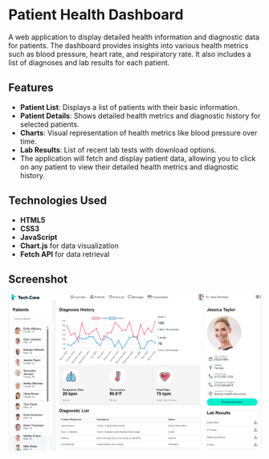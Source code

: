 # Patient Health Dashboard

A web application to display detailed health information and diagnostic data for patients. The dashboard provides insights into various health metrics such as blood pressure, heart rate, and respiratory rate. It also includes a list of diagnoses and lab results for each patient.

## Features

- **Patient List**: Displays a list of patients with their basic information.
- **Patient Details**: Shows detailed health metrics and diagnostic history for selected patients.
- **Charts**: Visual representation of health metrics like blood pressure over time.
- **Lab Results**: List of recent lab tests with download options.
- The application will fetch and display patient data, allowing you to click on any patient to view their detailed health metrics and diagnostic history.

## Technologies Used

- **HTML5**
- **CSS3**
- **JavaScript**
- **Chart.js** for data visualization
- **Fetch API** for data retrieval

## Screenshot

![Patient Health Dashboard Screenshot](screenshot.png)

